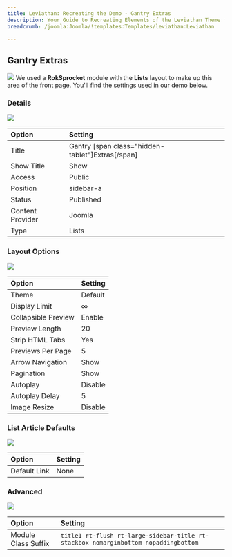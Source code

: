 ```yaml
---
title: Leviathan: Recreating the Demo - Gantry Extras
description: Your Guide to Recreating Elements of the Leviathan Theme for Joomla
breadcrumb: /joomla:Joomla/!templates:Templates/leviathan:Leviathan

---
```


Gantry Extras
-----
![][demo]
We used a **RokSprocket** module with the **Lists** layout to make up this area of the front page. You'll find the settings used in our demo below.

### Details
![][demo2]

| Option           | Setting                                          |  
| :--------------- | :----------------------------------------------- |  
| Title            | Gantry [span class="hidden-tablet"]Extras[/span] |  
| Show Title       | Show                                             |  
| Access           | Public                                           |  
| Position         | sidebar-a                                        |  
| Status           | Published                                        |  
| Content Provider | Joomla                                           |  
| Type             | Lists                                            |  

### Layout Options
![][demo3]

| Option              | Setting |  
| :------------------ | :------ |  
| Theme               | Default |  
| Display Limit       | ∞       |  
| Collapsible Preview | Enable  |  
| Preview Length      | 20      |  
| Strip HTML Tabs     | Yes     |  
| Previews Per Page   | 5       |  
| Arrow Navigation    | Show    |  
| Pagination          | Show    |  
| Autoplay            | Disable |  
| Autoplay Delay      | 5       |  
| Image Resize        | Disable |  

### List Article Defaults
![][demo4]

| Option       | Setting |  
| :----------- | :------ |  
| Default Link | None    |  

### Advanced
![][demo5]

| Option              | Setting                                                                             |  
| :------------------ | :---------------------------------------------------------------------------------- |  
| Module Class Suffix | `title1 rt-flush rt-large-sidebar-title rt-stackbox nomarginbottom nopaddingbottom` |  

[demo]: assets/demo_5.jpeg
[demo2]: assets/gantry_1.jpeg
[demo3]: assets/gantry_2.jpeg
[demo4]: assets/gantry_3.jpeg
[demo5]: assets/gantry_4.jpeg